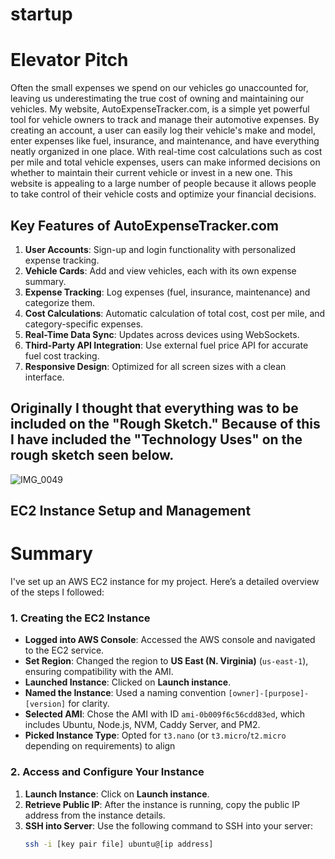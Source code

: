# startup

# Elevator Pitch
Often the small expenses we spend on our vehicles go unaccounted for, leaving us underestimating the true cost of owning and maintaining our vehicles. My website, AutoExpenseTracker.com, is a simple yet powerful tool for vehicle owners to track and manage their automotive expenses. By creating an account, a user can easily log their vehicle's make and model, enter expenses like fuel, insurance, and maintenance, and have everything neatly organized in one place. With real-time cost calculations such as cost per mile and total vehicle expenses, users can make informed decisions on whether to maintain their current vehicle or invest in a new one. This website is appealing to a large number of people because it allows people to take control of their vehicle costs and optimize your financial decisions.

## Key Features of AutoExpenseTracker.com

1. **User Accounts**: Sign-up and login functionality with personalized expense tracking.
2. **Vehicle Cards**: Add and view vehicles, each with its own expense summary.
3. **Expense Tracking**: Log expenses (fuel, insurance, maintenance) and categorize them.
4. **Cost Calculations**: Automatic calculation of total cost, cost per mile, and category-specific expenses.
5. **Real-Time Data Sync**: Updates across devices using WebSockets.
6. **Third-Party API Integration**: Use external fuel price API for accurate fuel cost tracking.
7. **Responsive Design**: Optimized for all screen sizes with a clean interface.

## Originally I thought that everything was to be included on the "Rough Sketch." Because of this I have included the "Technology Uses" on the rough sketch seen below.



![IMG_0049](https://github.com/user-attachments/assets/17a30bf6-d135-4848-a870-41eef1967cad)


## EC2 Instance Setup and Management







# Summary

I've set up an AWS EC2 instance for my project. Here’s a detailed overview of the steps I followed:

### 1. **Creating the EC2 Instance**

- **Logged into AWS Console**: Accessed the AWS console and navigated to the EC2 service.
- **Set Region**: Changed the region to **US East (N. Virginia)** (`us-east-1`), ensuring compatibility with the AMI.
- **Launched Instance**: Clicked on **Launch instance**.
- **Named the Instance**: Used a naming convention `[owner]-[purpose]-[version]` for clarity.
- **Selected AMI**: Chose the AMI with ID `ami-0b009f6c56cdd83ed`, which includes Ubuntu, Node.js, NVM, Caddy Server, and PM2.
- **Picked Instance Type**: Opted for `t3.nano` (or `t3.micro`/`t2.micro` depending on requirements) to align

### 2. **Access and Configure Your Instance**
1. **Launch Instance**: Click on **Launch instance**.
2. **Retrieve Public IP**: After the instance is running, copy the public IP address from the instance details.
3. **SSH into Server**: Use the following command to SSH into your server:
   ```sh
   ssh -i [key pair file] ubuntu@[ip address]
